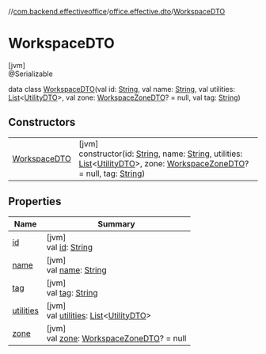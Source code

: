 //[com.backend.effectiveoffice](IdeaProjects/labs-office-elevator/effectiveOfficeBackend/documentation/gfm/index.md)/[office.effective.dto](IdeaProjects/labs-office-elevator/effectiveOfficeBackend/documentation/gfm/com.backend.effectiveoffice/office.effective.dto/index.md)/[WorkspaceDTO](IdeaProjects/labs-office-elevator/effectiveOfficeBackend/documentation/gfm/com.backend.effectiveoffice/office.effective.dto/-workspace-d-t-o/index.md)

# WorkspaceDTO

[jvm]\
@Serializable

data class [WorkspaceDTO](IdeaProjects/labs-office-elevator/effectiveOfficeBackend/documentation/gfm/com.backend.effectiveoffice/office.effective.dto/-workspace-d-t-o/index.md)(val id: [String](https://kotlinlang.org/api/latest/jvm/stdlib/kotlin/-string/index.html), val name: [String](https://kotlinlang.org/api/latest/jvm/stdlib/kotlin/-string/index.html), val utilities: [List](https://kotlinlang.org/api/latest/jvm/stdlib/kotlin.collections/-list/index.html)&lt;[UtilityDTO](IdeaProjects/labs-office-elevator/effectiveOfficeBackend/documentation/gfm/com.backend.effectiveoffice/office.effective.dto/-utility-d-t-o/index.md)&gt;, val zone: [WorkspaceZoneDTO](IdeaProjects/labs-office-elevator/effectiveOfficeBackend/documentation/gfm/com.backend.effectiveoffice/office.effective.dto/-workspace-zone-d-t-o/index.md)? = null, val tag: [String](https://kotlinlang.org/api/latest/jvm/stdlib/kotlin/-string/index.html))

## Constructors

| | |
|---|---|
| [WorkspaceDTO](IdeaProjects/labs-office-elevator/effectiveOfficeBackend/documentation/gfm/com.backend.effectiveoffice/office.effective.dto/-workspace-d-t-o/-workspace-d-t-o.md) | [jvm]<br>constructor(id: [String](https://kotlinlang.org/api/latest/jvm/stdlib/kotlin/-string/index.html), name: [String](https://kotlinlang.org/api/latest/jvm/stdlib/kotlin/-string/index.html), utilities: [List](https://kotlinlang.org/api/latest/jvm/stdlib/kotlin.collections/-list/index.html)&lt;[UtilityDTO](IdeaProjects/labs-office-elevator/effectiveOfficeBackend/documentation/gfm/com.backend.effectiveoffice/office.effective.dto/-utility-d-t-o/index.md)&gt;, zone: [WorkspaceZoneDTO](IdeaProjects/labs-office-elevator/effectiveOfficeBackend/documentation/gfm/com.backend.effectiveoffice/office.effective.dto/-workspace-zone-d-t-o/index.md)? = null, tag: [String](https://kotlinlang.org/api/latest/jvm/stdlib/kotlin/-string/index.html)) |

## Properties

| Name | Summary |
|---|---|
| [id](IdeaProjects/labs-office-elevator/effectiveOfficeBackend/documentation/gfm/com.backend.effectiveoffice/office.effective.dto/-workspace-d-t-o/id.md) | [jvm]<br>val [id](IdeaProjects/labs-office-elevator/effectiveOfficeBackend/documentation/gfm/com.backend.effectiveoffice/office.effective.dto/-workspace-d-t-o/id.md): [String](https://kotlinlang.org/api/latest/jvm/stdlib/kotlin/-string/index.html) |
| [name](IdeaProjects/labs-office-elevator/effectiveOfficeBackend/documentation/gfm/com.backend.effectiveoffice/office.effective.dto/-workspace-d-t-o/name.md) | [jvm]<br>val [name](IdeaProjects/labs-office-elevator/effectiveOfficeBackend/documentation/gfm/com.backend.effectiveoffice/office.effective.dto/-workspace-d-t-o/name.md): [String](https://kotlinlang.org/api/latest/jvm/stdlib/kotlin/-string/index.html) |
| [tag](IdeaProjects/labs-office-elevator/effectiveOfficeBackend/documentation/gfm/com.backend.effectiveoffice/office.effective.dto/-workspace-d-t-o/tag.md) | [jvm]<br>val [tag](IdeaProjects/labs-office-elevator/effectiveOfficeBackend/documentation/gfm/com.backend.effectiveoffice/office.effective.dto/-workspace-d-t-o/tag.md): [String](https://kotlinlang.org/api/latest/jvm/stdlib/kotlin/-string/index.html) |
| [utilities](IdeaProjects/labs-office-elevator/effectiveOfficeBackend/documentation/gfm/com.backend.effectiveoffice/office.effective.dto/-workspace-d-t-o/utilities.md) | [jvm]<br>val [utilities](IdeaProjects/labs-office-elevator/effectiveOfficeBackend/documentation/gfm/com.backend.effectiveoffice/office.effective.dto/-workspace-d-t-o/utilities.md): [List](https://kotlinlang.org/api/latest/jvm/stdlib/kotlin.collections/-list/index.html)&lt;[UtilityDTO](IdeaProjects/labs-office-elevator/effectiveOfficeBackend/documentation/gfm/com.backend.effectiveoffice/office.effective.dto/-utility-d-t-o/index.md)&gt; |
| [zone](IdeaProjects/labs-office-elevator/effectiveOfficeBackend/documentation/gfm/com.backend.effectiveoffice/office.effective.dto/-workspace-d-t-o/zone.md) | [jvm]<br>val [zone](IdeaProjects/labs-office-elevator/effectiveOfficeBackend/documentation/gfm/com.backend.effectiveoffice/office.effective.dto/-workspace-d-t-o/zone.md): [WorkspaceZoneDTO](IdeaProjects/labs-office-elevator/effectiveOfficeBackend/documentation/gfm/com.backend.effectiveoffice/office.effective.dto/-workspace-zone-d-t-o/index.md)? = null |
